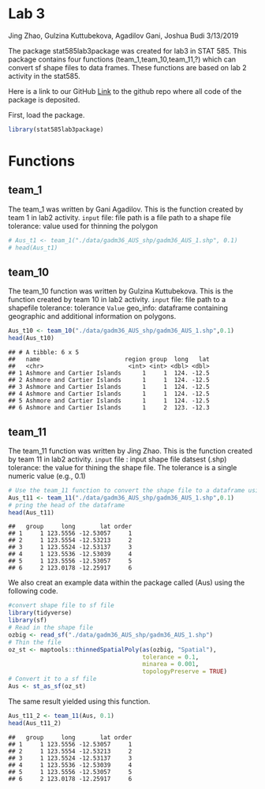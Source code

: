 Lab 3
================
Jing Zhao, Gulzina Kuttubekova, Agadilov Gani, Joshua Budi
3/13/2019

The package stat585lab3package was created for lab3 in STAT 585. This package contains four functions (team\_1,team\_10,team\_11,?) which can convert sf shape files to data frames. These functions are based on lab 2 activity in the stat585.

Here is a link to our GitHub
[Link](https://github.com/kgulzina/stat585lab3package) to the github repo where all code of the package is deposited.

First, load the package.

``` r
library(stat585lab3package)
```

Functions
=========

team\_1
-------

The team\_1 was written by Gani Agadilov. This is the function created by team 1 in lab2 activity.
`input`
file: file path is a file path to a shape file
tolerance: value used for thinning the polygon

``` r
# Aus_t1 <- team_1("./data/gadm36_AUS_shp/gadm36_AUS_1.shp", 0.1)
# head(Aus_t1)
```

team\_10
--------

The team\_10 function was written by Gulzina Kuttubekova. This is the function created by team 10 in lab2 activity.
`input`
file: file path to a shapefile
tolerance: tolerance `Value` geo\_info: dataframe containing geographic and additional information on polygons.

``` r
Aus_t10 <- team_10("./data/gadm36_AUS_shp/gadm36_AUS_1.shp",0.1)
head(Aus_t10)
```

    ## # A tibble: 6 x 5
    ##   name                        region group  long   lat
    ##   <chr>                        <int> <int> <dbl> <dbl>
    ## 1 Ashmore and Cartier Islands      1     1  124. -12.5
    ## 2 Ashmore and Cartier Islands      1     1  124. -12.5
    ## 3 Ashmore and Cartier Islands      1     1  124. -12.5
    ## 4 Ashmore and Cartier Islands      1     1  124. -12.5
    ## 5 Ashmore and Cartier Islands      1     1  124. -12.5
    ## 6 Ashmore and Cartier Islands      1     2  123. -12.3

team\_11
--------

The team\_11 function was written by Jing Zhao. This is the function created by team 11 in lab2 activity.
`input`
file : input shape file datsest (.shp)
tolerance: the value for thining the shape file. The tolerance is a single numeric value (e.g., 0.1)

``` r
# Use the team_11 function to convert the shape file to a dataframe using example data
Aus_t11 <- team_11("./data/gadm36_AUS_shp/gadm36_AUS_1.shp",0.1)
# pring the head of the dataframe
head(Aus_t11)
```

    ##   group     long       lat order
    ## 1     1 123.5556 -12.53057     1
    ## 2     1 123.5554 -12.53213     2
    ## 3     1 123.5524 -12.53137     3
    ## 4     1 123.5536 -12.53039     4
    ## 5     1 123.5556 -12.53057     5
    ## 6     2 123.0178 -12.25917     6

We also creat an example data within the package called (Aus) using the following code.

``` r
#convert shape file to sf file
library(tidyverse)
library(sf)
# Read in the shape file
ozbig <- read_sf("./data/gadm36_AUS_shp/gadm36_AUS_1.shp")
# Thin the file
oz_st <- maptools::thinnedSpatialPoly(as(ozbig, "Spatial"), 
                                      tolerance = 0.1, 
                                      minarea = 0.001, 
                                      topologyPreserve = TRUE)
# Convert it to a sf file
Aus <- st_as_sf(oz_st)
```

The same result yielded using this function.

``` r
Aus_t11_2 <- team_11(Aus, 0.1)
head(Aus_t11_2)
```

    ##   group     long       lat order
    ## 1     1 123.5556 -12.53057     1
    ## 2     1 123.5554 -12.53213     2
    ## 3     1 123.5524 -12.53137     3
    ## 4     1 123.5536 -12.53039     4
    ## 5     1 123.5556 -12.53057     5
    ## 6     2 123.0178 -12.25917     6
